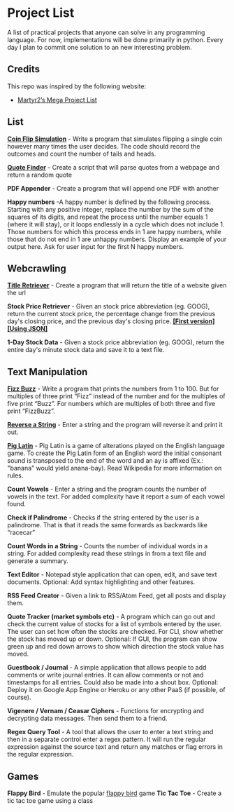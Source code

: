 # Project List

A list of practical projects that anyone can solve in any programming language. For now, implementations will be done primarily in python. Every day I plan to commit one solution to an new interesting problem.

Credits
---

This repo was inspired by the following website:

* [Martyr2’s Mega Project List](http://www.dreamincode.net/forums/topic/78802-martyr2s-mega-project-ideas-list/)

List
---

[**Coin Flip Simulation**](https://github.com/Souloist/Projects/blob/master/solutions/Coin_Flip_Simulation.py) - Write a program that simulates flipping a single coin however many times the user decides. The code should record the outcomes and count the number of tails and heads.

[**Quote Finder**](https://github.com/Souloist/Projects/blob/master/solutions/random_quote.py) - Create a script that will parse quotes from a webpage and return a random quote

**PDF Appender** - Create a program that will append one PDF with another

**Happy numbers** -A happy number is defined by the following process. Starting with any positive integer, replace the number by the sum of the squares of its digits, and repeat the process until the number equals 1 (where it will stay), or it loops endlessly in a cycle which does not include 1. Those numbers for which this process ends in 1 are happy numbers, while those that do not end in 1 are unhappy numbers. Display an example of your output here. Ask for user input for the first N happy numbers.

Webcrawling
---

[**Title Retriever**](https://github.com/Souloist/Projects/blob/master/solutions/title_retriever.py) - Create a program that will return the title of a website given the url

**Stock Price Retriever** - Given an stock price abbreviation (eg. GOOG), return the current stock price, the percentage change from the previous day's closing price, and the previous day's closing price. [**[First version]**](https://github.com/Souloist/Projects/blob/master/solutions/get_stock_data.py) [**[Using JSON]**](https://github.com/Souloist/Projects/blob/master/solutions/get_stock_data_json.py)

**1-Day Stock Data** - Given a stock price abbreviation (eg. GOOG), return the entire day's minute stock data and save it to a text file.

Text Manipulation 
---

[**Fizz Buzz**](https://github.com/Souloist/Projects/blob/master/solutions/fizz_buzz.py) - Write a program that prints the numbers from 1 to 100. But for multiples of three print “Fizz” instead of the number and for the multiples of five print “Buzz”. For numbers which are multiples of both three and five print “FizzBuzz”.

[**Reverse a String**](https://github.com/Souloist/Projects/blob/master/solutions/reverse_string.py) - Enter a string and the program will reverse it and print it out.

[**Pig Latin**](https://github.com/Souloist/Projects/blob/master/solutions/pig_latin.py) - Pig Latin is a game of alterations played on the English language game. To create the Pig Latin form of an English word the initial consonant sound is transposed to the end of the word and an ay is affixed (Ex.: "banana" would yield anana-bay). Read Wikipedia for more information on rules.

**Count Vowels** - Enter a string and the program counts the number of vowels in the text. For added complexity have it report a sum of each vowel found.

**Check if Palindrome** - Checks if the string entered by the user is a palindrome. That is that it reads the same forwards as backwards like “racecar”

**Count Words in a String** - Counts the number of individual words in a string. For added complexity read these strings in from a text file and generate a summary.

**Text Editor** - Notepad style application that can open, edit, and save text documents. Optional: Add syntax highlighting and other features.

**RSS Feed Creator** - Given a link to RSS/Atom Feed, get all posts and display them.

**Quote Tracker (market symbols etc)** - A program which can go out and check the current value of stocks for a list of symbols entered by the user. The user can set how often the stocks are checked. For CLI, show whether the stock has moved up or down. Optional: If GUI, the program can show green up and red down arrows to show which direction the stock value has moved.

**Guestbook / Journal** - A simple application that allows people to add comments or write journal entries. It can allow comments or not and timestamps for all entries. Could also be made into a shout box. Optional: Deploy it on Google App Engine or Heroku or any other PaaS (if possible, of course).

**Vigenere / Vernam / Ceasar Ciphers** - Functions for encrypting and decrypting data messages. Then send them to a friend.

**Regex Query Tool** - A tool that allows the user to enter a text string and then in a separate control enter a regex pattern. It will run the regular expression against the source text and return any matches or flag errors in the regular expression.

Games
---

**Flappy Bird** - Emulate the popular [flappy bird](http://flappybird.io/) game
**Tic Tac Toe** - Create a tic tac toe game using a class
